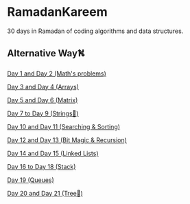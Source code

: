 # RamadanKareem
30 days in Ramadan of coding algorithms and data structures.
## Alternative Way⛕

[ Day 1 and Day 2 (Math's problems)]()

[ Day 3 and Day 4 (Arrays)]()

[ Day 5 and Day 6 (Matrix)]()

[ Day 7 to Day 9 (Strings🧵)]()

[ Day 10 and Day 11 (Searching & Sorting)]()


[ Day 12 and Day 13 (Bit Magic & Recursion)]()

[ Day 14 and Day 15 (Linked Lists)]()

[ Day 16 to Day 18 (Stack)]()

[ Day 19 (Queues)]()

[ Day 20 and Day 21 (Tree🌲)]()
